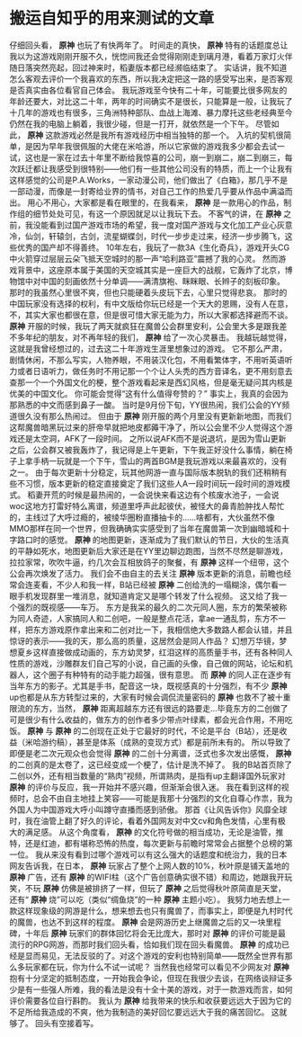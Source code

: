 # 搬运自知乎的用来测试的文章

仔细回头看， **原神** 也玩了有快两年了。
时间走的真快， **原神** 特有的话题度总让我以为这游戏刚刚开服不久，恍惚间我还会觉得刚刚走到璃月港，看着万家灯火伴随日落突然亮起，回过神来时，稻妻版本都已经濒临结束了。
实话讲，我不知道怎么客观去评价一个我喜欢的东西，所以我决定把这一路的感受写出来，是否客观是否真实由各位看官自己体会。
我玩游戏至今快有二十年，可能要比很多网友的年龄还要大，对比这二十年，两年的时间确实不是很长，只能算是一般，让我玩了十几年的游戏也有很多，三角洲特种部队、血战上海滩、暴力摩托这些老经典至今仍然在我的电脑上躺着，我很少碰，但是一打开，就依然是一个下午。
尽管如此， **原神** 这款游戏必然是我所有游戏经历中相当独特的那一个。
入坑的契机很简单，是因为早年我很佩服的大佬在米哈游，所以它家做的游戏我多少都会去试一试，这也是一家在过去十年里不断给我惊喜的公司，崩一到崩二，崩二到崩三，每次跃迁都让我感受到很特别——他们有一些其他公司没有的特质，而上一个让我有这样感觉的公司是P.A.Works，一家动漫公司，他们做出了《白箱》，那几乎不是一部动漫，而像是一封寄给业界的情书，对自己工作的热爱几乎要从作品中满溢而出。
用心不用心，大家都是看在眼里的，在我看来， **原神** 是一款用心的作品，制作组的细节处处可见，有这一个原因就足以让我玩下去。
不客气的讲，在 **原神** 之前，我没能看到过国产游戏市场的希望，我一度对国产游戏与文化加工产业心灰意冷，仙剑，轩辕剑，古剑，流星蝴蝶剑，时代一步步走过来，经济一步步腾飞，这些优秀的国产却不得善终。
10年左右，我玩了一款3A《生化奇兵》，游戏开头CG中火箭穿过层层云朵飞抵天空城时的那一声“哈利路亚”震撼了我的心灵。
然而游戏背景中，这座原本属于美国的天空城其实是一座巨大的战舰，它轰炸了北京，博物馆中对中国的刻画依然十分单调——满清旗袍、眯眯眼、长辫子的刻板印象。
那时的我虽然心里很不爽，但也只能硬着头皮玩下去，心里只觉得悲哀。
那时的中国玩家没有选择的权利，有中文版给你玩已经是一个天大的恩赐，没有人在意，不，其实大家也都很在意，但是很可惜大家无能为力，所以大家都选择避而不谈。
 **原神** 开服的时候，我玩了两天就疯狂在魔兽公会群里安利，公会里大多是跟我差不多年纪的朋友，对不再年轻的我们， **原神** 给了一次心灵暴击。
我越玩越觉得，这就是我曾经想过的，过去这二十年游戏生涯里想象过的游戏。
它不那么严肃，剧情休闲，不那么写实，人物养眼，不用装汉化包，不用看繁体字，不用听英语听力或者日语听力，做任务时不用记那一个个让人头秃的西方音译名，更不用刻意去查那一个一个外国文化的梗，整个游戏看起来是西幻风格，但是毫无疑问其内核是优美的中国文化。
你可能会觉得“这有什么值得夸赞的？”
事实上，我真的会因为那熟悉的中文而感到鼻子一酸。
当时是9月份下旬，YY很热闹，我们公会的YY频道很久没有那么热闹过。
但由于 **原神** 刚开服的两个月里没有更新新地图，而我们这帮魔兽暗黑玩过来的肝帝早就把地皮都薅干净了，所以公会里不少人觉得这个游戏还是太空洞，AFK了一段时间。
之所以说AFK而不是说退坑，是因为雪山更新之后，公会群又被我轰炸了，我记得是上午更新，下午我正好没什么事情，躺在椅子上拿手柄一玩就是一个下午，雪山的两首BGM是我玩游戏以来最喜欢的，没有之一。
由于每次更新十分稳定，玩其他网游一直与国际版本脱轨的我们还稍稍有些不习惯，版本更新的稳定直接奠定了我们这些人A一段时间玩一段时间的游戏模式。
稻妻开荒的时候是最热闹的，一会说快来看这边有个核废水池子，一会说woc这地方打雷好特么离谱，频道里呼声此起彼伏，被怪大的鼻青脸肿找人帮忙的，主线过了大呼过瘾的，被绫华圈粉直播抽卡的……啥都有，大伙虽然不像MMO那样在同一个世界，但我确确实实感受到了当年在魔兽第一次到幽暗城和十字路口时的感觉。
 **原神** 的地图更新，逐渐成为了我们默认的节日，大伙的生活真的平静如死水，地图更新后大家还是在YY里边聊边跑图，当然不尽然是聊游戏，拉拉家常，吹吹牛逼，约几次会互相放鸽子的聚餐，有 **原神** 这样一个纽带，这个公会再次焕发了活力。
我们会不由自主的去关注 **原神** 版本更新的消息，前瞻也经常会连麦看，不少人和我一样，B站已经被 **原神** 二创给洗的一塌糊涂，偶尔看一眼手机发现群里一堆消息，就知道肯定又是哪个转发了什么视频。
这又给了我一个强烈的既视感——车万。
东方是我呆的最久的二次元同人圈，东方的繁荣被称为同人奇迹，人家搞同人和二创吧，一般是整点花活，拿ae一通乱剪，东方不一样，把东方游戏原作拿出来和二创对比一下，我相信绝大多数路人都会认错，并且惊讶的表示——我的天，那么高的质量，这居然会是同人作品？
幻想万华镜，梦想夏乡这样直接做成动画的，东方幼灵梦，红泪这样的高质量手书，还有各种同人性质的游戏，沙雕群友们自己写的小说，自己画的头像，自己做的网站，论坛和机器人，这个圈子有种特有的动手能力超强，很有意思。
而 **原神** 的同人正在逐步有当年东方的影子。尤其是手书，配音这一块，既视感真的十分强烈，有不少 **原神** up也都是从东方转型过来的，大家有时候会调侃流量密码的 **原神** 也救不了被十重限流的东方，当然， **原神** 距离超越东方还有很远的路要走…毕竟东方的二创做了可是很少有什么收益的，做东方的创作者多少带点叶绿素，都会光合作用，不用吃饭。
 **原神** 与 **原神** 的二创现在正处于它最好的时代，不论是平台（B站），还是收益（米哈游约稿），甚至是体系（成熟的变现方式）都是前所未有的。
所以导致了即便是老二次元观众也会觉得 **原神** 的二创十分离谱，泛式也多次发出感慨， **原神** 的二创真的是太卷了，这已经变成一个梗了，估计是洗不掉了。
我的B站首页除了二创以外，还有相当数量的“熟肉”视频，所谓熟肉，是指有up主翻译国外玩家对 **原神** 的评价与反应，我一开始并不感兴趣，但渐渐会很入迷。
我在看到这样的视频时，总会不由自主地挂上笑容——可能是我那十分强烈的文化自尊心作祟，我为外国人为中国游戏大呼小叫蹲守直播而感到骄傲。
那首《让风告诉你》风靡全球时，我在油管上翻了好久的评论，看着外国网友对中文cv和角色发情，心里有极大的满足感。
从这个角度看， **原神** 的文化符号做的相当成功，无论是油管，推特，还是红迪，都有堪称恐怖的热度，每次更新与前瞻时常常会占据整个总榜的第一位。
我从来没有看到过哪个游戏可以有这么强大的话题度和统治力，我的日本网友告诉我，在日本， **原神** 玩家占了整个上网人数的10%，秋叶原是铺天盖地的 **原神** 广告，还有 **原神** 的WIFI柱（这个广告创意确实很不错）和周边，她跟我开玩笑，不玩 **原神** 仿佛是被排挤了一样，但玩了 **原神** 之后觉得秋叶原简直是天堂，还有“ **原神** 烧”可以吃（类似“绸鱼烧”的一种 **原神** 主题小吃）。
我努力地去想上一款这样现象级的网游是什么，想来想去也只有魔兽了，而事实上，即便是九村时代的魔兽，也达不到这样的程度。
 **原神** 会是网游历史上继魔兽之后的又一块里程碑，十年后 **原神** 玩家们的群体回忆将会无比庞大，那时对 **原神** 的评价可能是最流行的RPG网游，而那时我们回头看，恰如我们现在回头看魔兽。
 **原神** 的成功已经是显而易见，无法反驳的了。对这个游戏的安利也特别简单——既然全世界有那么多玩家都在玩，你为什么不试一试呢？
当然我也经常可以看见不少网友对 **原神** 抱有十分坚定的抵制态度，一开始我会争论，但现在我很少去谈，在网络谈辩证多少是有一些强人所难，我的看法是没有十全十美的游戏，对于一款游戏而言，如何评价需要各位自行斟酌。
我认为 **原神** 给我带来的快乐和收获要远远大于因为它的不足所给我造成的不爽，他为我制造的美好回忆要远远大于我的痛苦回忆。
这就够了。
回头有空接着写。
